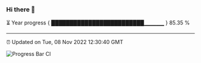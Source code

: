 ### Hi there 👋

⏳ Year progress { █████████████████████████▁▁▁▁▁ } 85.35 %

---

⏰ Updated on Tue, 08 Nov 2022 12:30:40 GMT

![Progress Bar CI](https://github.com/liununu/liununu/workflows/Progress%20Bar%20CI/badge.svg)

